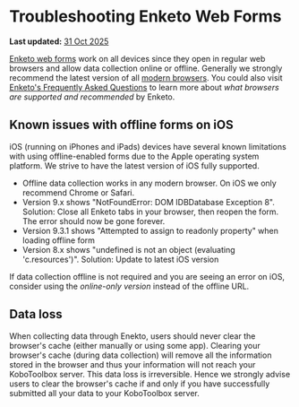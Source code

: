 # Troubleshooting Enketo Web Forms
**Last updated:** <a href="https://github.com/kobotoolbox/docs/blob/0050a936217ec4b5b9cf44a66826778898ed29d5/source/troubleshooting_webforms.md" class="reference">31 Oct 2025</a>


[Enketo web forms](enketo.md) work on all devices since they open in regular web
browsers and allow data collection online or offline. Generally we strongly
recommend the latest version of all
[modern browsers](https://enke.to/modern-browsers). You could also visit
[Enketo's Frequently Asked Questions](https://enketo.org/faq/#browsers) to learn
more about _what browsers are supported and recommended_ by Enketo.

## Known issues with offline forms on iOS

iOS (running on iPhones and iPads) devices have several known limitations with
using offline-enabled forms due to the Apple operating system platform. We
strive to have the latest version of iOS fully supported.

-   Offline data collection works in any modern browser. On iOS we only
    recommend Chrome or Safari.
-   Version 9.x shows "NotFoundError: DOM IDBDatabase Exception 8". Solution:
    Close all Enketo tabs in your browser, then reopen the form. The error
    should now be gone forever.
-   Version 9.3.1 shows "Attempted to assign to readonly property" when loading
    offline form
-   Version 8.x shows "undefined is not an object (evaluating 'c.resources')".
    Solution: Update to latest iOS version

If data collection offline is not required and you are seeing an error on iOS,
consider using the _online-only version_ instead of the offline URL.

## Data loss

When collecting data through Enekto, users should never clear the browser's
cache (either manually or using some app). Clearing your browser's cache (during
data collection) will remove all the information stored in the browser and thus
your information will not reach your KoboToolbox server. This data loss is
irreversible. Hence we strongly advise users to clear the browser's cache if and
only if you have successfully submitted all your data to your KoboToolbox
server.
